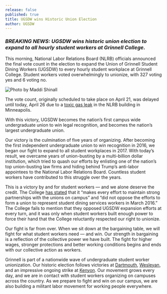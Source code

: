 ```yaml
---
release: false
published: true
title: UGSDW wins Historic Union Election
author: UGSDW
---
```

### *BREAKING NEWS: UGSDW wins historic union election to expand to all hourly student workers at Grinnell College.*

This morning, National Labor Relations Board (NLRB) officials announced the final vote count in the election to expand the Union of Grinnell Student Dining Workers (UGSDW) to every hourly student workplace at Grinnell College. Student workers voted overwhelmingly to unionize, with 327 voting yes and 6 voting no.

![Photo by Maddi Shinall](https://www.ugsdw.org/assets/uploads/victory.JPG)

The vote count, originally scheduled to take place on April 21, was delayed until today, April 26 due to a [toxic gas leak](https://www.thesandb.com/article/breaking-nlrb-postpones-counting-of-votes-in-ugsdw-election-due-to-toxic-sewage-gas-leak.html) in the NLRB building in Minneapolis. 

With this victory, UGSDW becomes the nation’s first campus wide undergraduate union to win legal recognition, and becomes the nation’s largest undergraduate union.

Our victory is the culmination of five years of organizing. After becoming the first independent undergraduate union to win recognition in 2016, we began our fight to expand to all student workplaces in 2017. With today’s result, we overcame years of union-busting by a multi-billion dollar institution, which tried to quash our efforts by enlisting one of the nation’s top union-busting law firms and hiding behind Trump’s anti-labor appointees to the National Labor Relations Board. Countless student workers have contributed to this struggle over the years.

This is a victory by and for student workers — and we alone deserve the credit. The College [has stated](https://www.grinnell.edu/campus-life/conversations/student-dining-union) that it “makes every effort to maintain strong partnerships with the unions on campus” and “did not oppose the efforts to form a union to represent student dining services workers in March 2016.” The College fails to mention that they opposed UGSDW expansion efforts at every turn, and it was only when student workers built enough power to force their hand that the College reluctantly respected our right to unionize. 

Our fight is far from over. When we sit down at the bargaining table, we will fight for what student workers need — and win. Our strength in bargaining is a reflection of the collective power we have built. The fight for higher wages, stronger protections and better working conditions begins and ends with our collective action as workers.

Grinnell is part of a nationwide wave of undergraduate student worker unionization. Our historic election follows victories at [Dartmouth](https://www.thedartmouth.com/article/2022/03/unionization-vote-for-student-dining-workers-passes-unanimously), [Wesleyan](http://wesleyanargus.com/2022/03/28/residential-life-student-workers-union-receives-voluntarily-recognition/), and an impressive ongoing strike at [Kenyon](https://kenyoncollegian.com/uploads/2022/04/cas-and-ats-go-on-indefinite-unfair-labor-practice-strike/). Our movement grows every day, and we are in contact with student workers organizing on campuses across the country. As we prepare to fight and win on our campus, we are also building a militant labor movement for working people everywhere.
